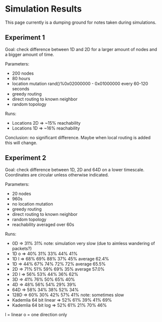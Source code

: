 # Simulation Results

This page currently is a dumping ground for notes taken during simulations.

## Experiment 1
Goal: check difference between 1D and 2D for a larger amount of nodes and a bigger amount of time.

Parameters:
* 200 nodes
* 80 hours
* location mutation rand()%0x02000000 - 0x01000000 every 60-120 seconds
* greedy routing
* direct routing to known neighbor
* random topology

Runs:
* Locations 2D => ~15% reachability
* Locations 1D => ~16% reachability

Conclusion: no significant difference. Maybe when local routing is added this will change.

## Experiment 2
Goal: check difference between 1D, 2D and 64D on a lower timescale. Coordinates are circular unless otherwise indicated.

Parameters:
* 20 nodes
* 960s
* no location mutation
* greedy routing
* direct routing to known neighbor
* random topology
* reachability averaged over 60s

Runs:
* 0D   => 31% 31% note: simulation very slow (due to aimless wandering of packets?)
* 1D o => 40% 31% 33% 44% 41%
* 1D l => 68% 69% 88% 37% 45% average 62.4%
* 1D   => 44% 67% 74% 72% 72% average 65.5%
* 2D   => 71% 51% 59% 69% 35% average 57.0%
* 2D l => 56% 53% 44% 36% 62%
* 3D   => 41% 76% 50% 65% 40%
* 4D   => 48% 56% 54% 29% 39%
* 64D  => 58% 34% 38% 52% 34%
* 128D => 60% 30% 42% 57% 41% note: sometimes slow
* Kademlia 64 bit linear => 52% 61% 39% 41% 69%
* Kademlia 64 bit log    => 52% 61% 21% 70% 46%

l = linear
o = one direction only
